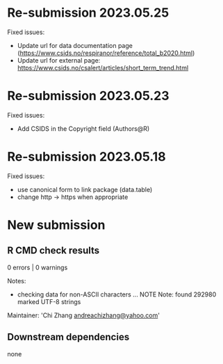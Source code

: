 # Re-submission 2023.05.25

Fixed issues: 

* Update url for data documentation page (https://www.csids.no/respiranor/reference/total_b2020.html)
* Update url for external page: https://www.csids.no/csalert/articles/short_term_trend.html

# Re-submission 2023.05.23

Fixed issues:

* Add CSIDS in the Copyright field (Authors@R)

# Re-submission 2023.05.18

Fixed issues: 

* use canonical form to link package (data.table)
* change http -> https when appropriate

# New submission

## R CMD check results

0 errors | 0 warnings

Notes: 

* checking data for non-ASCII characters ... NOTE
  Note: found 292980 marked UTF-8 strings
  
Maintainer: 'Chi Zhang <andreachizhang@yahoo.com>'

## Downstream dependencies

none
